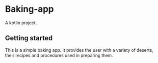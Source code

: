 # Baking-app
A kotlin project. 

## Getting started
This is a simple baking app.
It provides the user with a variety of deserts, their recipes and procedures used in preparing them.
